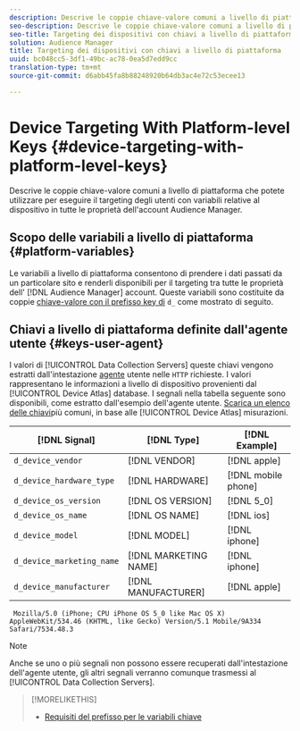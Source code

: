 ```yaml
---
description: Descrive le coppie chiave-valore comuni a livello di piattaforma che potete utilizzare per eseguire il targeting degli utenti con variabili relative al dispositivo in tutte le proprietà dell'account Audience Manager.
seo-description: Descrive le coppie chiave-valore comuni a livello di piattaforma che potete utilizzare per eseguire il targeting degli utenti con variabili relative al dispositivo in tutte le proprietà dell'account Audience Manager.
seo-title: Targeting dei dispositivi con chiavi a livello di piattaforma
solution: Audience Manager
title: Targeting dei dispositivi con chiavi a livello di piattaforma
uuid: bc048cc5-3df1-49bc-ac78-0ea5d7edd9cc
translation-type: tm+mt
source-git-commit: d6abb45fa8b88248920b64db3ac4e72c53ecee13

---
```



# Device Targeting With Platform-level Keys {#device-targeting-with-platform-level-keys}

Descrive le coppie chiave-valore comuni a livello di piattaforma che potete utilizzare per eseguire il targeting degli utenti con variabili relative al dispositivo in tutte le proprietà dell'account Audience Manager.

## Scopo delle variabili a livello di piattaforma {#platform-variables}

<!-- c_tb_device_targeting.xml -->

Le variabili a livello di piattaforma consentono di prendere i dati passati da un particolare sito e renderli disponibili per il targeting tra tutte le proprietà dell' [!DNL Audience Manager] account. Queste variabili sono costituite da coppie [chiave-valore con il prefisso key di](../../reference/key-value-pairs-explained.md) `d_` come mostrato di seguito.

## Chiavi a livello di piattaforma definite dall'agente utente {#keys-user-agent}

I valori di [!UICONTROL Data Collection Servers] queste chiavi vengono estratti dall'intestazione [agente](https://www.w3.org/Protocols/rfc2616/rfc2616-sec14.html#sec14.43) utente nelle `HTTP` richieste. I valori rappresentano le informazioni a livello di dispositivo provenienti dal [!UICONTROL Device Atlas] database. I segnali nella tabella seguente sono disponibili, come estratto dall'esempio dell'agente utente. [Scarica un elenco delle chiavi](assets/device_keys.csv)più comuni, in base alle [!UICONTROL Device Atlas] misurazioni.

| [!DNL Signal] | [!DNL Type] | [!DNL Example] |
|---|---|---|
| `d_device_vendor` | [!DNL VENDOR] | [!DNL apple] |
| `d_device_hardware_type` | [!DNL HARDWARE] | [!DNL mobile phone] |
| `d_device_os_version` | [!DNL OS VERSION] | [!DNL 5_0] |
| `d_device_os_name` | [!DNL OS NAME] | [!DNL ios] |
| `d_device_model` | [!DNL MODEL] | [!DNL iphone] |
| `d_device_marketing_name` | [!DNL MARKETING NAME] | [!DNL iphone] |
| `d_device_manufacturer` | [!DNL MANUFACTURER] | [!DNL apple] |

```
 Mozilla/5.0 (iPhone; CPU iPhone OS 5_0 like Mac OS X) AppleWebKit/534.46 (KHTML, like Gecko) Version/5.1 Mobile/9A334 Safari/7534.48.3
```

>[!NOTE]
>
>Anche se uno o più segnali non possono essere recuperati dall'intestazione dell'agente utente, gli altri segnali verranno comunque trasmessi al [!UICONTROL Data Collection Servers].

>[!MORELIKETHIS]
>
>* [Requisiti del prefisso per le variabili chiave](../../features/traits/trait-variable-prefixes.md)


